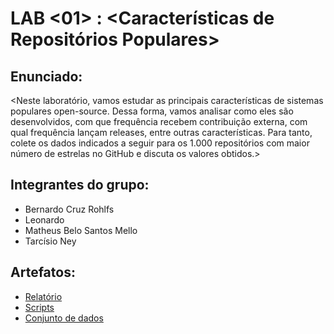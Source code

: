 
# LAB <01> : <Características de Repositórios Populares>

## Enunciado:

<Neste laboratório, vamos estudar as principais características de sistemas populares open-source. Dessa forma, vamos analisar como eles são desenvolvidos, com que frequência recebem contribuição externa, com qual frequência lançam releases, entre outras características. Para tanto, colete os dados indicados a seguir para os 1.000 repositórios com maior número de estrelas no GitHub e discuta os valores obtidos.>

## Integrantes do grupo:

* Bernardo Cruz Rohlfs
* Leonardo
* Matheus Belo Santos Mello
* Tarcísio Ney

## Artefatos:

* [Relatório](docs/README.md)
* [Scripts](scripts)
* [Conjunto de dados](scripts/dataset)
  
